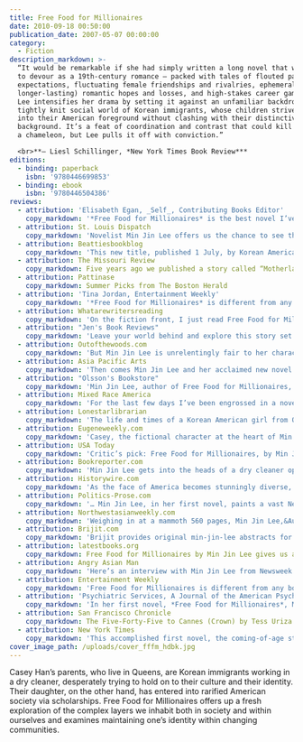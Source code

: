 ```yaml
---
title: Free Food for Millionaires
date: 2010-09-18 00:50:00
publication_date: 2007-05-07 00:00:00
category:
  - Fiction
description_markdown: >-
  “It would be remarkable if she had simply written a long novel that was as easy
  to devour as a 19th-century romance — packed with tales of flouted parental
  expectations, fluctuating female friendships and rivalries, ephemeral (and
  longer-lasting) romantic hopes and losses, and high-stakes career gambles. But
  Lee intensifies her drama by setting it against an unfamiliar backdrop: the
  tightly knit social world of Korean immigrants, whose children strive to blend
  into their American foreground without clashing with their distinctive
  background. It’s a feat of coordination and contrast that could kill
  a chameleon, but Lee pulls it off with conviction.”

  <br>**– Liesl Schillinger, *New York Times Book Review***
editions:
  - binding: paperback
    isbn: '9780446699853'
  - binding: ebook
    isbn: '9780446504386'
reviews:
  - attribution: 'Elisabeth Egan, _Self_, Contributing Books Editor'
    copy_markdown: '*Free Food for Millionaires* is the best novel I’ve read in a long time. I’m sad to be finished and I desperately miss Casey Han - a perfectly imperfect character whose loyalty, chutzpah and great hats make her someone I wish I knew in real life.'
  - attribution: St. Louis Dispatch
    copy_markdown: 'Novelist Min Jin Lee offers us the chance to see this entire culture, up close, personal and far more sympathetically. The book focuses on the emotional and…'
  - attribution: Beattiesbookblog
    copy_markdown: 'This new title, published 1 July, by Korean American writer Min Jin Lee is causing a stir…'
  - attribution: The Missouri Review
    copy_markdown: Five years ago we published a story called “Motherland” by an emerging author named Min Jin Lee. We were unanimous in our admiration of what was later selected as the best fiction of that volume year. It’s the story of a Japanese woman…
  - attribution: Pattinase
    copy_markdown: Summer Picks from The Boston Herald
  - attribution: 'Tina Jordan, Entertainment Weekly'
    copy_markdown: '*Free Food for Millionaires* is different from any book I’ve ever read—a big, juicy, commercial Korean American coming-of-age novel, one that could spawn a satisfying miniseries, and one that definitely belongs in this summer’s beach bag.'
  - attribution: Whatarewritersreading
    copy_markdown: 'On the fiction front, I just read Free Food for Millionaires by Min Jin Lee, in one fell swoop. It’s (a huge book) about Ivy League-educated Korean Americans in New York City. I stayed up until 4 am because it is a subtle page-turner…'
  - attribution: "Jen's Book Reviews"
    copy_markdown: 'Leave your world behind and explore this story set against an interesting cultural backdrop. This is a book I thought about often at work, and could not wait to get home and dive into the story …'
  - attribution: Outofthewoods.com
    copy_markdown: 'But Min Jin Lee is unrelentingly fair to her characters, letting us into their heads …. Min Jin Lee (posting over at Chekhov’s Mistress) on Middlemarch: …'
  - attribution: Asia Pacific Arts
    copy_markdown: 'Then comes Min Jin Lee and her acclaimed new novel Free Food for Millionaires, which takes a Jane Austen-type look at love, education, …'
  - attribution: "Olsson's Bookstore"
    copy_markdown: 'Min Jin Lee, author of Free Food for Millionaires, one of my favorite books this year, will be appearing at US-Korea Institute of the Paul H. Nitze School of Advanced International Studies (SAIS) next week, and Olsson’s will be …'
  - attribution: Mixed Race America
    copy_markdown: 'For the last few days I’ve been engrossed in a novel by Min Jin Lee, Free Food for Millionaires'
  - attribution: Lonestarlibrarian
    copy_markdown: 'The life and times of a Korean American girl from Queens who goes to Princeton, …'
  - attribution: Eugeneweekly.com
    copy_markdown: 'Casey, the fictional character at the heart of Min Jin Lee’s Free Food for Millionaires, can’t quite figure out how to fit her upper-class tastes into the world of her parents, Korean immigrants who work for a dry cleaning chain.'
  - attribution: USA Today
    copy_markdown: 'Critic’s pick: Free Food for Millionaires, by Min Jin Lee (Grand Central, $13.99). USA TODAY’s Carol Memmott says this “vastly ambitious” and “stirring” …'
  - attribution: Bookreporter.com
    copy_markdown: 'Min Jin Lee gets into the heads of a dry cleaner operator and a Julliard alumnus, an aging bookstore owner and a stockbroker on Wall Street. …'
  - attribution: Historywire.com
    copy_markdown: 'As the face of America becomes stunningly diverse, the need for competent cultural translators grows apace…Now, in her first novel, Korean-American writer Min Jin Lee helps us understand Koreans as they grapple to grab the first rung of the economic ladder.'
  - attribution: Politics-Prose.com
    copy_markdown: '… Min Jin Lee, in her first novel, paints a vast New York landscape that brings to mind …'
  - attribution: Northwestasianweekly.com
    copy_markdown: 'Weighing in at a mammoth 560 pages, Min Jin Lee‚&Auml;&ocirc;s Free Food for Millionaires is …'
  - attribution: Brijit.com
    copy_markdown: 'Brijit provides original min-jin-lee abstracts for busy, smart readers.'
  - attribution: latestbooks.org
    copy_markdown: Free Food for Millionaires by Min Jin Lee gives us an insight into the lives … Min Jin Lee has received the 2004 Narrative prize for her short story ‚Axis …
  - attribution: Angry Asian Man
    copy_markdown: 'Here’s an interview with Min Jin Lee from Newsweek: Forget the Comparisons. … And here’s Min Jin Lee on NPR’s Tell Me More: Author Min Jin Lee: ‘Free Food …'
  - attribution: Entertainment Weekly
    copy_markdown: 'Free Food for Millionaires is different from any book I’ve ever read — a big, juicy, commercial Korean-American coming-of-age novel, one that could spawn a satisfying miniseries, and one that definitely belongs in this summer’s beach bag.'
  - attribution: 'Psychiatric Services, A Journal of the American Psychiatric Association'
    copy_markdown: 'In her first novel, *Free Food for Millionaires*, Min Jin Lee largely succeeds in unraveling the story of postcollege, Korean immigrant Casey Han, who is still challenged by her family traditions while striving for acceptance and personal fulfillment in the largely assimilated world of New York high finance. As the main character’s life unfolds, Lee masterfully reveals the fallible interpersonal relationships that define Han’s struggle. She also manages to tell the story from multiple perspectives, allowing the characters richness and authenticity that is often missing in the single point of view.'
  - attribution: San Francisco Chronicle
    copy_markdown: The Five-Forty-Five to Cannes (Crown) by Tess Uriza Holthe; Free Food for Millionaires (Warner) by Min Jin Lee; The Gathering (Black Cat/Grove) by Anne …
  - attribution: New York Times
    copy_markdown: 'This accomplished first novel, the coming-of-age story of a Princeton-educated Korean-American woman making her way in New York City in the 1990s, recalls the Victorian novels its heroine devours. Our reviewer, Liesl Schillinger, described it as ‘packed with tales of flouted parental expectations, fluctuating female friendships and rivalries, … romantic hopes and losses, and high-stakes career gambles.’'
cover_image_path: /uploads/cover_fffm_hdbk.jpg
---
```



Casey Han’s parents, who live in Queens, are Korean immigrants working in a dry cleaner, desperately trying to hold on to their culture and their identity. Their daughter, on the other hand, has entered into rarified American society via scholarships. Free Food for Millionaires offers up a fresh exploration of the complex layers we inhabit both in society and within ourselves and examines maintaining one’s identity within changing communities.